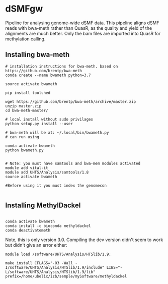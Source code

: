 # dSMFgw

Pipeline for analysing genome-wide dSMF data. This pipeline aligns dSMF reads with bwa-meth rather than QuasR, as the quality and yield of the alignments are much better. Only the bam files are imported into QuasR for methylation calling.

## Installing bwa-meth

```
# installation instructions for bwa-meth. based on https://github.com/brentp/bwa-meth
conda create --name bwameth python=3.7

source activate bwameth

pip install toolshed

wget https://github.com/brentp/bwa-meth/archive/master.zip
unzip master.zip
cd bwa-meth-master/

# local install without sudo privilages
python setup.py install --user

# bwa-meth will be at: ~/.local/bin/bwameth.py
# can run using

conda activate bwameth
python bwameth.py


# Note: you must have samtools and bwa-mem modules activated
module add vital-it
module add UHTS/Analysis/samtools/1.8
source activate bwameth

#Before using it you must index the genomecon


```

## Installing MethylDackel
```

conda activate bwameth
conda install -c bioconda methyldackel
conda deactivatemeth
````

Note, this is only version 3.0.
Compiling the dev version didn't seem to work but didn't give an error either:
```
module load /software/UHTS/Analysis/HTSlib/1.9;

make install CFLAGS="-O3 -Wall -I/software/UHTS/Analysis/HTSlib/1.9/include" LIBS="-L/software/UHTS/Analysis/HTSlib/1.9/lib" prefix=/home/ubelix/izb/semple/mySoftware/methyldackel

